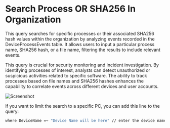 # Search Process OR SHA256 In Organization
This query searches for specific processes or their associated SHA256 hash values within the organization by analyzing events recorded in the DeviceProcessEvents table. It allows users to input a particular process name, SHA256 hash, or a file name, filtering the results to include relevant events.

This query is crucial for security monitoring and incident investigation. By identifying processes of interest, analysts can detect unauthorized or suspicious activities related to specific software. The ability to track processes based on file names and SHA256 hashes enhances the capability to correlate events across different devices and user accounts.

![Screenshot](https://github.com/user-attachments/assets/f866d1ff-c7ec-4a09-bb66-39ea8d6ee4cc)

If you want to limit the search to a specific PC, you can add this line to the query:
```sh
where DeviceName =~ "Device Name will be here" // enter the device name here
```